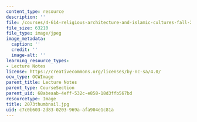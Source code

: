 ```yaml
---
content_type: resource
description: ''
file: /courses/4-614-religious-architecture-and-islamic-cultures-fall-2002/c7c0b6032d830203969aafa904e1c81a_2073thumbnail.jpg
file_size: 63210
file_type: image/jpeg
image_metadata:
  caption: ''
  credit: ''
  image-alt: ''
learning_resource_types:
- Lecture Notes
license: https://creativecommons.org/licenses/by-nc-sa/4.0/
ocw_type: OCWImage
parent_title: Lecture Notes
parent_type: CourseSection
parent_uid: 68abeaab-4eff-532c-e858-18d3ffb567bd
resourcetype: Image
title: 2073thumbnail.jpg
uid: c7c0b603-2d83-0203-969a-afa904e1c81a
---
```

